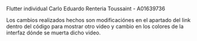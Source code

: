 Flutter individual Carlo Eduardo Renteria Toussaint - A01639736

Los cambios realizados hechos son modificaciónes en el apartado del link dentro del código para mostrar otro video y cambio en los colores de la interfaz dónde se muerta dicho video. 
